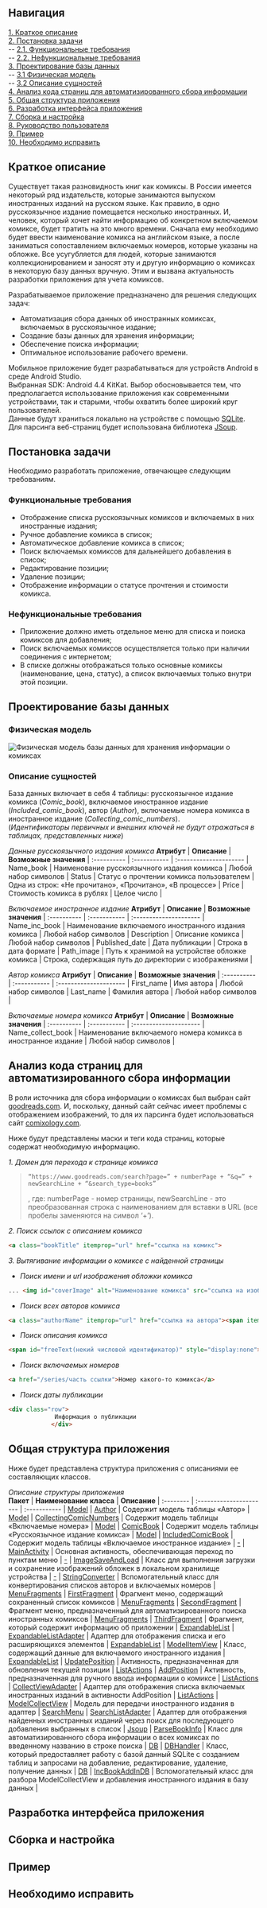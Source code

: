 ## Навигация   
[1. Краткое описание](#Description)  
[2. Постановка задачи](#Task)  
-- [2.1. Функциональные требования](#FunctionalRequirements)  
-- [2.2. Нефункциональные требования](#NonFunctionalRequirements)  
[3. Проектирование базы данных](#DBdesign)  
-- [3.1 Физическая модель](#PhysModel)  
-- [3.2 Описание сущностей](#EntityDB)  
[4. Анализ кода страниц для автоматизированного сбора информации](#AnalysisHtmlCode)  
[5. Общая структура приложения](#AppStructure)  
[6. Разработка интерфейса приложения](#AppInterface)  
[7. Сборка и настройка](#Build)  
[8. Руководство пользователя](#UserGuide)  
[9. Пример](#Example)  
[10. Необходимо исправить](#NeedFix)  
  
<a name="Description"><h2>Краткое описание</h2></a>
Существует такая разновидность книг как комиксы. В России имеется некоторый ряд издательств, которые занимаются выпуском иностранных изданий на русском языке. Как правило, в одно русскоязычное издание помещается несколько иностранных. И, человек, который хочет найти информацию об конкретном включаемом комиксе, будет тратить на это много времени. Сначала ему необходимо будет ввести наименование комикса на английском языке, а после заниматься сопоставлением включаемых номеров, которые указаны на обложке. Все усугубляется для людей, которые занимаются коллекционированием и заносят эту и другую информацию о комиксах в некоторую базу данных вручную. Этим и вызвана актуальность разработки приложения для учета комиксов.  
  
Разрабатываемое приложение предназначено для решения следующих задач:
* Автоматизация сбора данных об иностранных комиксах, включаемых в русскоязычное издание;
* Создание базы данных для хранения информации;
* Обеспечение поиска информации;
* Оптимальное использование рабочего времени.  
  
Мобильное приложение будет разрабатываться для устройств Android в среде Android Studio.  
Выбранная SDK: Android 4.4 KitKat. Выбор обосновывается тем, что предполагается использование приложения как современными устройствами, так и старыми, чтобы охватить более широкий круг пользователей.  
Данные будут храниться локально на устройстве с помощью [SQLite](https://blog.skillfactory.ru/glossary/sqlite/).  
Для парсинга веб-страниц будет использована библиотека [JSoup](https://jsoup.org/).

<a name="Task"><h2>Постановка задачи</h2></a>
Необходимо разработать приложение, отвечающее следующим требованиям.
<a name="FunctionalRequirements"><h3>Функциональные требования</h3></a>
* Отображение списка русскоязычных комиксов и включаемых в них иностранные издания;
* Ручное добавление комикса в список;
* Автоматическое добавление комикса в список;
* Поиск включаемых комиксов для дальнейшего добавления в список;
* Редактирование позиции;
* Удаление позиции;
* Отображение информации о статусе прочтения и стоимости комикса.  

<a name="NonFunctionalRequirements"><h3>Нефункциональные требования</h3></a>
* Приложение должно иметь отдельное меню для списка и поиска комиксов для добавления;
* Поиск включаемых комиксов осуществляется только при наличии соединения с интернетом;
* В списке должны отображаться только основные комиксы (наименование, цена, статус), а список включаемых только внутри этой позиции.

<a name="DBdesign"><h2>Проектирование базы данных</h2></a>
<a name="PhysModel"><h3>Физическая модель</h3></a>

<img src="https://github.com/1i10/ComicBooksLibrary/blob/master/DataBaseModel/DataBaseModel.png" title="Физическая модель базы данных для хранения информации о комиксах"/>  

<a name="EntityDB"><h3>Описание сущностей</h3></a>
База данных включает в себя 4 таблицы: русскоязычное издание комикса (*Comic_book*), включаемое иностранное издание (*Included_comic_book*), автор (*Author*), включаемые номера комикса в иностранное издание (*Collecting_comic_numbers*).  
(*Идентификаторы первичных и внешних ключей не будут отражаться в таблицах, представленных ниже*)
  
*Данные русскоязычного издания комикса*
**Атрибут** | **Описание** | **Возможные значения** |
:---------- | :----------- | :--------------------- |
Name_book | Наименование русскоязычного издания комикса | Любой набор символов |
Status | Статус о прочтении комикса пользователем | Одна из строк: «Не прочитано», «Прочитано», «В процессе» |
Price | Стоимость комикса в рублях | Целое число |
  
*Включаемое иностранное издание*
**Атрибут** | **Описание** | **Возможные значения** |
:---------- | :----------- | :--------------------- |
Name_inc_book | Наименование включаемого иностранного издания комикса | Любой набор символов |
Description | Описание комикса | Любой набор символов |
Published_date | Дата публикации | Строка в дата формате |
Path_image | Путь к хранимой на устройстве обложке комикса | Строка, содержащая путь до директории с изображениями |
  
*Автор комикса*
**Атрибут** | **Описание** | **Возможные значения** |
:---------- | :----------- | :--------------------- |
First_name | Имя автора | Любой набор символов |
Last_name | Фамилия автора | Любой набор символов |
  
*Включаемые номера комикса*
**Атрибут** | **Описание** | **Возможные значения** |
:---------- | :----------- | :--------------------- |
Name_collect_book | Наименование включаемого номера комикса в иностранное издание | Любой набор символов |

<a name="AnalysisHtmlCode"><h2>Анализ кода страниц для автоматизированного сбора информации</h2></a>
В роли источника для сбора информации о комиксах был выбран сайт [goodreads.com](https://www.goodreads.com/). И, поскольку, данный сайт сейчас имеет проблемы с отображением изображений, то для их парсинга будет использоваться сайт [comixology.com](https://www.comixology.com).  
  
Ниже будут представлены маски и теги кода страниц, которые содержат необходимую информацию.  
  
*1. Домен для перехода к странице комикса*  
> ```
> “https://www.goodreads.com/search?page=” + numberPage + “&q=” + newSearchLine + “&search_type=books”
>
> ```
>, где: numberPage - номер страницы, newSearchLine - это преобразованная строка с наименованием для вставки в URL (все пробелы заменяются на символ ‘+’).  
  
*2. Поиск ссылок с описанием комикса*  
```html
<a class="bookTitle" itemprop="url" href="ссылка на комикс">
```  
  
*3. Вытягивание информации о комиксе с найденной страницы*  
* *Поиск имени и url изображения обложки комикса*  
```html
... <img id="coverImage" alt="Наименование комикса" src="ссылка на изображение обложки комикса" /></a>
```  
* *Поиск всех авторов комикса*  
```html
<a class="authorName" itemprop="url" href="ссылка на автора"><span itemprop="name">Имя автора</span></a> ...
```  
* *Поиск описания комикса*  
```html
<span id="freeText(некий числовой идентификатор)" style="display:none">Расширенное описание комикса</span>
```  
* *Поиск включаемых номеров*
```html
<a href="/series/часть ссылки">Номер какого-то комикса</a>
```
* *Поиск даты публикации*  
```html
<div class="row">
    		 Информация о публикации
     		</div>

```

<a name="AppStructure"><h2>Общая структура приложения</h2></a>
Ниже будет представлена структура приложения с описаниями ее составляющих классов.  
  
*Описание структуры приложения*  
**Пакет** | **Наименование класса** | **Описание** |
:-------- | :---------------------- | :----------- |
[Model](https://github.com/1i10/ComicBooksLibrary/tree/master/ComicsLibrary/app/src/main/java/com/app/comicslibrary/Model) | [Author](https://github.com/1i10/ComicBooksLibrary/blob/master/ComicsLibrary/app/src/main/java/com/app/comicslibrary/Model/Author.java) | Содержит модель таблицы «Автор» |
[Model](https://github.com/1i10/ComicBooksLibrary/tree/master/ComicsLibrary/app/src/main/java/com/app/comicslibrary/Model) | [CollectingComicNumbers](https://github.com/1i10/ComicBooksLibrary/blob/master/ComicsLibrary/app/src/main/java/com/app/comicslibrary/Model/CollectingComicNumbers.java) | Содержит модель таблицы «Включаемые номера» |
[Model](https://github.com/1i10/ComicBooksLibrary/tree/master/ComicsLibrary/app/src/main/java/com/app/comicslibrary/Model) | [ComicBook](https://github.com/1i10/ComicBooksLibrary/blob/master/ComicsLibrary/app/src/main/java/com/app/comicslibrary/Model/ComicBook.java) | Содержит модель таблицы «Русскоязычное издание комикса» |
[Model](https://github.com/1i10/ComicBooksLibrary/tree/master/ComicsLibrary/app/src/main/java/com/app/comicslibrary/Model) | [IncludedComicBook](https://github.com/1i10/ComicBooksLibrary/blob/master/ComicsLibrary/app/src/main/java/com/app/comicslibrary/Model/IncludedComicBook.java) | Содержит модель таблицы «Включаемое иностранное издание» |
[-](https://github.com/1i10/ComicBooksLibrary/tree/master/ComicsLibrary/app/src/main/java/com/app/comicslibrary) | [MainActivity](https://github.com/1i10/ComicBooksLibrary/blob/master/ComicsLibrary/app/src/main/java/com/app/comicslibrary/MainActivity.java) | Основная активность, обеспечивающая переход по пунктам меню |
[-](https://github.com/1i10/ComicBooksLibrary/tree/master/ComicsLibrary/app/src/main/java/com/app/comicslibrary) | [ImageSaveAndLoad](https://github.com/1i10/ComicBooksLibrary/blob/master/ComicsLibrary/app/src/main/java/com/app/comicslibrary/ImageSaveAndLoad.java) | Класс для выполнения загрузки и сохранение изображений обложек в локальном хранилище устройства |
[-](https://github.com/1i10/ComicBooksLibrary/tree/master/ComicsLibrary/app/src/main/java/com/app/comicslibrary) | [StringConverter](https://github.com/1i10/ComicBooksLibrary/blob/master/ComicsLibrary/app/src/main/java/com/app/comicslibrary/StringConverter.java) | Вспомогательный класс для конвертирования списков авторов и включаемых номеров |
[MenuFragments](https://github.com/1i10/ComicBooksLibrary/tree/master/ComicsLibrary/app/src/main/java/com/app/comicslibrary/MenuFragments) | [FirstFragment](https://github.com/1i10/ComicBooksLibrary/blob/master/ComicsLibrary/app/src/main/java/com/app/comicslibrary/MenuFragments/FirstFragment.java) | Фрагмент меню, содержащий сохраненный список комиксов |
[MenuFragments](https://github.com/1i10/ComicBooksLibrary/tree/master/ComicsLibrary/app/src/main/java/com/app/comicslibrary/MenuFragments) | [SecondFragment](https://github.com/1i10/ComicBooksLibrary/blob/master/ComicsLibrary/app/src/main/java/com/app/comicslibrary/MenuFragments/SecondFragment.java) | Фрагмент меню, предназначенный для автоматизированного поиска иностранных комиксов |
[MenuFragments](https://github.com/1i10/ComicBooksLibrary/tree/master/ComicsLibrary/app/src/main/java/com/app/comicslibrary/MenuFragments) | [ThirdFragment](https://github.com/1i10/ComicBooksLibrary/blob/master/ComicsLibrary/app/src/main/java/com/app/comicslibrary/MenuFragments/ThirdFragment.java) | Фрагмент, который содержит информацию об приложении |
[ExpandableList](https://github.com/1i10/ComicBooksLibrary/tree/master/ComicsLibrary/app/src/main/java/com/app/comicslibrary/MenuFragments/ExpandableList) | [ExpandableListAdapter](https://github.com/1i10/ComicBooksLibrary/blob/master/ComicsLibrary/app/src/main/java/com/app/comicslibrary/MenuFragments/ExpandableList/ExpandableListAdapter.java) | Адаптер для отображения списка и его расширяющихся элементов |
[ExpandableList](https://github.com/1i10/ComicBooksLibrary/tree/master/ComicsLibrary/app/src/main/java/com/app/comicslibrary/MenuFragments/ExpandableList) | [ModelItemView](https://github.com/1i10/ComicBooksLibrary/blob/master/ComicsLibrary/app/src/main/java/com/app/comicslibrary/MenuFragments/ExpandableList/ModelItemView.java) | Класс, содержащий данные для включаемого иностранного издания |
[ExpandableList](https://github.com/1i10/ComicBooksLibrary/tree/master/ComicsLibrary/app/src/main/java/com/app/comicslibrary/MenuFragments/ExpandableList) | [UpdatePosition](https://github.com/1i10/ComicBooksLibrary/blob/master/ComicsLibrary/app/src/main/java/com/app/comicslibrary/MenuFragments/ExpandableList/UpdatePosition.java) | Активность, предназначенная для обновления текущей позиции |
[ListActions](https://github.com/1i10/ComicBooksLibrary/tree/master/ComicsLibrary/app/src/main/java/com/app/comicslibrary/MenuFragments/ListActions) | [AddPosition](https://github.com/1i10/ComicBooksLibrary/blob/master/ComicsLibrary/app/src/main/java/com/app/comicslibrary/MenuFragments/ListActions/AddPosition.java) | Активность, предназначенная для ручного ввода информации о комиксе |
[ListActions](https://github.com/1i10/ComicBooksLibrary/tree/master/ComicsLibrary/app/src/main/java/com/app/comicslibrary/MenuFragments/ListActions) | [CollectViewAdapter](https://github.com/1i10/ComicBooksLibrary/blob/master/ComicsLibrary/app/src/main/java/com/app/comicslibrary/MenuFragments/ListActions/CollectViewAdapter.java) | Адаптер для отображения списка включаемых иностранных изданий в активности AddPosition |
[ListActions](https://github.com/1i10/ComicBooksLibrary/tree/master/ComicsLibrary/app/src/main/java/com/app/comicslibrary/MenuFragments/ListActions) | [ModelCollectView](https://github.com/1i10/ComicBooksLibrary/blob/master/ComicsLibrary/app/src/main/java/com/app/comicslibrary/MenuFragments/ListActions/ModelCollectView.java) | Модель для передачи иностранного издания в адаптер |
[SearchMenu](https://github.com/1i10/ComicBooksLibrary/tree/master/ComicsLibrary/app/src/main/java/com/app/comicslibrary/MenuFragments/SearchMenu) | [SearchListAdapter](https://github.com/1i10/ComicBooksLibrary/blob/master/ComicsLibrary/app/src/main/java/com/app/comicslibrary/MenuFragments/SearchMenu/SearchListAdapter.java) | Адаптер для отображения найденных иностранных изданий через поиск для последующего добавления выбранных в список |
[Jsoup](https://github.com/1i10/ComicBooksLibrary/tree/master/ComicsLibrary/app/src/main/java/com/app/comicslibrary/Jsoup) | [ParseBookInfo](https://github.com/1i10/ComicBooksLibrary/blob/master/ComicsLibrary/app/src/main/java/com/app/comicslibrary/Jsoup/ParseBookInfo.java) | Класс для автоматизированного сбора информации о всех комиксах по введенному названию в строке поиска |
[DB](https://github.com/1i10/ComicBooksLibrary/tree/master/ComicsLibrary/app/src/main/java/com/app/comicslibrary/DB) | [DBHandler](https://github.com/1i10/ComicBooksLibrary/blob/master/ComicsLibrary/app/src/main/java/com/app/comicslibrary/DB/DBHandler.java) | Класс, который предоставляет работу с базой данный SQLite с созданием таблиц и запросами на добавление, редактирование, удаление, получение данных |
[DB](https://github.com/1i10/ComicBooksLibrary/tree/master/ComicsLibrary/app/src/main/java/com/app/comicslibrary/DB) | [IncBookAddInDB](https://github.com/1i10/ComicBooksLibrary/blob/master/ComicsLibrary/app/src/main/java/com/app/comicslibrary/DB/IncBookAddInDB.java) | Вспомогательный класс для разбора ModelCollectView и добавления иностранного издания в базу данных | 


<a name="AppInterface"><h2>Разработка интерфейса приложения</h2></a>
<a name="AppStructure"><h2>Сборка и настройка</h2></a>
<a name="Example"><h2>Пример</h2></a>
<a name="NeedFix"><h2>Необходимо исправить</h2></a>

